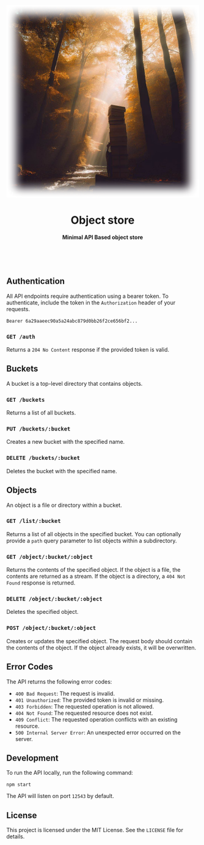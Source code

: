 <div align="center">
    <img src="assets/forest.png" width="700" alt="Storm with lightning and red cross">
    <h1>Object store</h1>
    <p>
        <b>Minimal API Based object store</b>
    </p>
    <br>
    <br>
    <br>
</div>

## Authentication

All API endpoints require authentication using a bearer token. To authenticate,
include the token in the `Authorization` header of your requests.

```
Bearer 6a29aaeec90a5a24abc879d0bb26f2ce656bf2...
```

### `GET /auth`

Returns a `204 No Content` response if the provided token is valid.

## Buckets

A bucket is a top-level directory that contains objects.

### `GET /buckets`

Returns a list of all buckets.

### `PUT /buckets/:bucket`

Creates a new bucket with the specified name.

### `DELETE /buckets/:bucket`

Deletes the bucket with the specified name.

## Objects

An object is a file or directory within a bucket.

### `GET /list/:bucket`

Returns a list of all objects in the specified bucket. You can optionally
provide a `path` query parameter to list objects within a subdirectory.

### `GET /object/:bucket/:object`

Returns the contents of the specified object. If the object is a file, the
contents are returned as a stream. If the object is a directory, a `404 Not
Found` response is returned.

### `DELETE /object/:bucket/:object`

Deletes the specified object.

### `POST /object/:bucket/:object`

Creates or updates the specified object. The request body should contain the
contents of the object. If the object already exists, it will be overwritten.

## Error Codes

The API returns the following error codes:

-   `400 Bad Request`: The request is invalid.
-   `401 Unauthorized`: The provided token is invalid or missing.
-   `403 Forbidden`: The requested operation is not allowed.
-   `404 Not Found`: The requested resource does not exist.
-   `409 Conflict`: The requested operation conflicts with an existing resource.
-   `500 Internal Server Error`: An unexpected error occurred on the server.

## Development

To run the API locally, run the following command:

```
npm start
```

The API will listen on port `12543` by default.

## License

This project is licensed under the MIT License. See the `LICENSE` file for
details.

